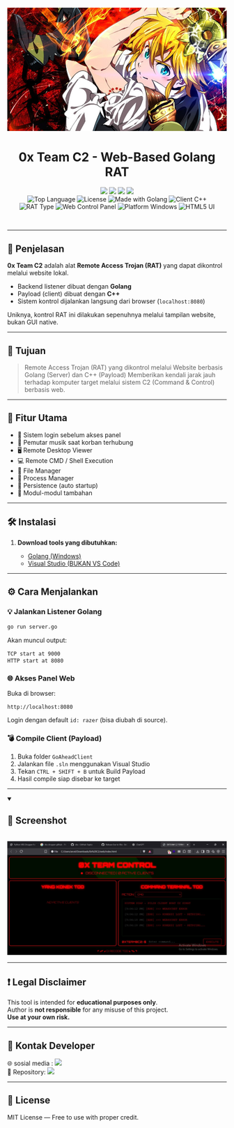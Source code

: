 <p align="center"><img src="https://github.com/ViewTechOrg/Server/blob/main/ratC2/photo_2025-08-03_20-54-40.jpg" width=600></p>
<p><h1 align="center">0x Team C2 - Web-Based Golang RAT</h1>
  <p align="center">
    <img src="https://img.shields.io/github/stars/ViewTechOrg/0xTeam-C2-WebBased---Golang?style=flat-square&logo=github">
    <img src="https://img.shields.io/github/forks/ViewTechOrg/0xTeam-C2-WebBased---Golang?style=flat-square&logo=gojek">
    <img src="https://img.shields.io/github/issues/ViewTechOrg/0xTeam-C2-WebBased---Golang?style=flat-square&logo=googledocs">
    <img src="https://img.shields.io/github/last-commit/ViewTechOrg/0xTeam-C2-WebBased---Golang?style=flat-square&logo=clockify"><br>
    <img src="https://img.shields.io/github/languages/top/ViewTechOrg/0xTeam-C2-WebBased---Golang?style=flat-square&logo=go" alt="Top Language">
    <img src="https://img.shields.io/github/license/ViewTechOrg/0xTeam-C2-WebBased---Golang?style=flat-square&logo=open-source-initiative" alt="License">
    <img src="https://img.shields.io/badge/Made%20With-Golang-blue?style=flat-square&logo=go" alt="Made with Golang">
    <img src="https://img.shields.io/badge/Client-C++-informational?style=flat-square&logo=c%2B%2B" alt="Client C++"><br>
    <img src="https://img.shields.io/badge/Type-RAT-critical?style=flat-square&logo=virustotal" alt="RAT Type">
    <img src="https://img.shields.io/badge/Control-Web%20Panel-success?style=flat-square&logo=googlechrome" alt="Web Control Panel">
    <img src="https://img.shields.io/badge/Platform-Windows-lightgrey?style=flat-square&logo=windows" alt="Platform Windows">
    <img src="https://img.shields.io/badge/UI-HTML5-orange?style=flat-square&logo=html5" alt="HTML5 UI">
  </p><br>

---

## 📖 Penjelasan

**0x Team C2** adalah alat **Remote Access Trojan (RAT)** yang dapat dikontrol melalui website lokal.  
- Backend listener dibuat dengan **Golang**  
- Payload (client) dibuat dengan **C++**  
- Sistem kontrol dijalankan langsung dari browser (`localhost:8080`)

Uniknya, kontrol RAT ini dilakukan sepenuhnya melalui tampilan website, bukan GUI native.

---

## 🎯 Tujuan
> Remote Access Trojan (RAT) yang dikontrol melalui Website berbasis Golang (Server) dan C++ (Payload)
>    Memberikan kendali jarak jauh terhadap komputer target melalui sistem C2 (Command & Control) berbasis web.

---

## 🚀 Fitur Utama

- 🔐 Sistem login sebelum akses panel
- 🎵 Pemutar musik saat korban terhubung
- 🖥️ Remote Desktop Viewer
- 💻 Remote CMD / Shell Execution
- 📂 File Manager
- 🧠 Process Manager
- 🔁 Persistence (auto startup)
- 🧩 Modul-modul tambahan

---

## 🛠️ Instalasi

1. **Download tools yang dibutuhkan:**

   - [Golang (Windows)](https://go.dev/dl/)
   - [Visual Studio (BUKAN VS Code)](https://visualstudio.microsoft.com/downloads/)

---

## ⚙️ Cara Menjalankan

### 💡 Jalankan Listener Golang

```bash
go run server.go
```

Akan muncul output:
```
TCP start at 9000
HTTP start at 8080
```

### 🌐 Akses Panel Web

Buka di browser:
```
http://localhost:8080
```

Login dengan default `id: razer` (bisa diubah di source).

### 💣 Compile Client (Payload)

1. Buka folder `GoAheadClient`
2. Jalankan file `.sln` menggunakan Visual Studio
3. Tekan `CTRL + SHIFT + B` untuk Build Payload
4. Hasil compile siap disebar ke target

---

<details open><summary><h2>🧪 Screenshot</h2></summary>

<br>
<a href="https://github.com/ViewTechOrg/Server/blob/main/ratC2/photo_2025-08-03_22-29-27.jpg"><img src="https://github.com/ViewTechOrg/Server/blob/main/ratC2/photo_2025-08-03_22-29-27.jpg"></a>

</details>

---

## ❗ Legal Disclaimer

This tool is intended for **educational purposes only**.  
Author is **not responsible** for any misuse of this project.  
**Use at your own risk.**

---

## 🙋 Kontak Developer

🌐 sosial media : <a href="https://www.tiktok.com/@jack.kd84?_t=ZS-8yZRU7tE9FX&_r=1"><img src="https://img.shields.io/badge/tiktok%20-jackKD%20-blue?logo=tiktok"></a><br>
📂 Repository: <a href="https://github.com/ViewTechOrg/0xTeam-C2-WebBased---Golang"><img src="https://img.shields.io/badge/Golang-C2WebBased-blue?logo=goland"></a>

---

## 📄 License

MIT License — Free to use with proper credit.
